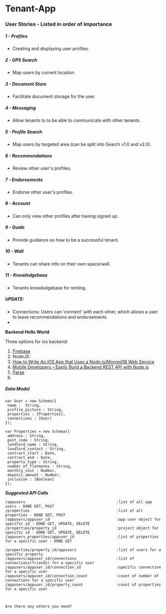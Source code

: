 # Tenant-App

### User Stories - Listed in order of importance

##### 1 - Profiles
- Creating and displaying user profiles.

##### 2 - GPS Search
- Map users by current location.

##### 3 - Document Store 
- Facilitate document storage for the user.

##### 4 - Messaging
- Allow tenants to to be able to communicate with other tenants.

##### 5 - Profile Search 
- Map users by targeted area (can be split into Search v1.0 and v2.0).

##### 6 - Recommendations 
- Review other user's profiles.

##### 7 - Endorsements 
- Endorse other user's profiles.

##### 8 - Account 
- Can only view other profiles after having signed up.

##### 9 - Guide 
- Provide guidance on how to be a successful tenant.

##### 10 - Wall 
- Tenants can share info on their own space/wall.

##### 11 - Knowledgebase 
- Tenants knowledgebase for renting.

##### UPDATE:
- Connections: Users can 'connect' with each other, which allows a user to leave recommendations and endorsements.
- 

**Backend Hello World**

Three options for ios backend:
 1. [Firebase](https://www.firebase.com/docs/ios/examples.html)
 2. NodeJS:
  1. [How to Write An iOS App that Uses a Node.js/MongoDB Web Service](http://www.raywenderlich.com/61264/write-ios-app-uses-node-jsmongodb-web-service)
  2. [Mobile Developers – Easily Build a Backend REST API with Node.js](http://www.iosinsight.com/backend-rest-api-nodejs/)
 3. [Parse](https://parse.com/docs/ios/guide)
 4. 
 

##### Data Model
```
var User = new Schema({
 name :  String,
 profile_picture : String,
 properties : [Properties],
 connections : [User]
});

var Properties = new Schema({
 address : String,
 post_code : String,
 landlord_name : String,
 landlord_contact : String,
 contract_start : Date,
 contract_end : Date,
 property_type : String,
 number_of_flatmates : String,
 monthly_cost : Number,
 deposit_amount : Number,
 inclusive : [Boolean]
});
```

***Suggested API Calls***
```
/appusers                                         :list of all app users - DONE GET, POST
/properties                                       :list of all properties - DONE GET, POST
/appusers/appuser_id                              :app user object for specific id - DONE GET, UPDATE, DELETE
/properties/property_id                           :project object for specific id - DONE GET, UPDATE, DELETE
/appusers_properties/appuser_id                   :list of properties for a specific user - DONE GET

/properties/property_id/appusers                  :list of users for a specific property
/appusers/appuser_id/connections                  :list of connections(friends) for a specific user
/appusers/appuser_id/connection_id                :specific connection for a specific user
/appusers/appuser_id/connection_count             :count of number of connections for a specific user
/appusers/appuser_id/property_count               :count of properties for a specific user



Are there any others you need?
```


